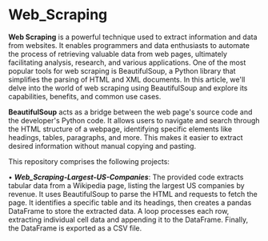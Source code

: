 # Web_Scraping

**Web Scraping** is a powerful technique used to extract information and data from websites. It enables programmers and data enthusiasts to automate the process of retrieving valuable data from web pages, ultimately facilitating analysis, research, and various applications. One of the most popular tools for web scraping is BeautifulSoup, a Python library that simplifies the parsing of HTML and XML documents. In this article, we'll delve into the world of web scraping using BeautifulSoup and explore its capabilities, benefits, and common use cases.

**BeautifulSoup** acts as a bridge between the web page's source code and the developer's Python code. It allows users to navigate and search through the HTML structure of a webpage, identifying specific elements like headings, tables, paragraphs, and more. This makes it easier to extract desired information without manual copying and pasting.

This repository comprises the following projects:

• ***Web_Scraping-Largest-US-Companies***: The provided code extracts tabular data from a Wikipedia page, listing the largest US companies by revenue. It uses BeautifulSoup to parse the HTML and requests to fetch the page. It identifies a specific table and its headings, then creates a pandas DataFrame to store the extracted data. A loop processes each row, extracting individual cell data and appending it to the DataFrame. Finally, the DataFrame is exported as a CSV file.
